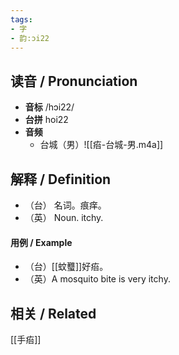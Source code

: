 ```yaml
---
tags:
- 字
- 韵:ɔi22
---
```


## __读音__ / Pronunciation

- __音标__  /hɔi22/
- __台拼__  hoi22
- __音频__
	- 台城（男）![[㾂-台城-男.m4a]]
## 解释 / Definition

- （台） 名词。痕痒。
- （英） Noun. itchy.

#### 用例 / Example

- （台）[[蚊𧕴]]好㾂。
- （英）A mosquito bite is very itchy.

## 相关 / Related

[[手㾂]]